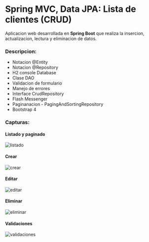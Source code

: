 # Spring MVC, Data JPA: Lista de clientes (CRUD)

Aplicacion web desarrollada en **Spring Boot** que realiza la insercion, actualizacion, lectura y eliminacion de datos.

### Descripcion: 

- Notacion @Entity
- Notacion @Repository
- H2 console Database
- Clase DAO
- Validacion de formulario
- Manejo de errores
- Interface CrudRepository
- Flash Messenger
- Paginanacion - PagingAndSortingRepository
- Bootstrap 4

### Capturas:
#### Listado y paginado

![listado](https://res.cloudinary.com/dvhl6xkqf/image/upload/v1635965821/Spring-Boot-JPA-WebApp-1/listado_kclxfb.png)

#### Crear
![crear](https://res.cloudinary.com/dvhl6xkqf/image/upload/v1635965815/Spring-Boot-JPA-WebApp-1/crear_moklqh.png)

#### Editar
![editar](https://res.cloudinary.com/dvhl6xkqf/image/upload/v1635965816/Spring-Boot-JPA-WebApp-1/editar_pvrxa2.png)

#### Eliminar
![eliminar](https://res.cloudinary.com/dvhl6xkqf/image/upload/v1635965821/Spring-Boot-JPA-WebApp-1/eliminar_vfq6zg.png)

#### Validaciones 
![validaciones](https://res.cloudinary.com/dvhl6xkqf/image/upload/v1635965816/Spring-Boot-JPA-WebApp-1/errores_b6ukbu.png)


